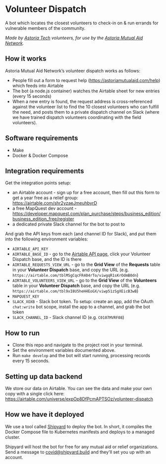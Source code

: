 # Volunteer Dispatch

A bot which locates the closest volunteers to check-in on & run errands for vulnerable members of the community.

_Made by [Astoria Tech](https://github.com/astoria-tech) volunteers, for use by the [Astoria Mutual Aid Network](https://astoriamutualaid.com)._

## How it works

Astoria Mutual Aid Network’s volunteer dispatch works as follows:

- People fill out a form to request help (https://astoriamutualaid.com/help) which feeds into Airtable
- The bot (a node.js container) watches the Airtable sheet for new entries (every 15 seconds)
- When a new entry is found, the request address is cross-referenced against the volunteer list to
  find the 10 closest volunteers who can fulfill the need, and posts them to a private dispatch channel
  on Slack (where we have trained dispatch volunteers coordinating with the field volunteers).

## Software requirements

- Make
- Docker & Docker Compose

## Integration requirements

Get the integration points setup:

- an Airtable account - sign up for a free account, then fill out this form to get a year free as a relief group: https://airtable.com/shr2yzaeJmeuhbyrD
- a free MapQuest dev account - https://developer.mapquest.com/plan_purchase/steps/business_edition/business_edition_free/register
- a dedicated private Slack channel for the bot to post to

And grab the API keys from each (and channel ID for Slack), and put them into the following environment variables:

- `AIRTABLE_API_KEY`
- `AIRTABLE_BASE_ID` - go to the [Airtable API page](https://airtable.com/api), click your Volunteer Dispatch base, and the ID is there
- `AIRTABLE_REQUESTS_VIEW_URL` - go to the **Grid View** of the **Requests** table in your **Volunteer Dispatch** base, and copy the URL (e.g. `https://airtable.com/tblMSgCqcFR404rTo/viwgqR1sKrOdmB0dn`)
- `AIRTABLE_VOLUNTEERS_VIEW_URL` - go to the **Grid View** of the **Volunteers** table in your **Volunteer Dispatch** base, and copy the URL (e.g. `https://airtable.com/tbl9xI8U5heH4EoGX/viwp51zSgXEicB3wB`)
- `MAPQUEST_KEY`
- `SLACK_XOXB` - Slack bot token. To setup: create an app, add the OAuth `chat:write` bot scope, install the app to a channel, and grab the bot token
- `SLACK_CHANNEL_ID` - Slack channel ID (e.g. `C0107MVRF08`)

## How to run

- Clone this repo and navigate to the project root in your terminal.
- Set the environment variables documented above.
- Run `make develop` and the bot will start running, processing records every 15 seconds.

## Setting up data backend

We store our data on Airtable. You can see the data and make your own copy with a single click here:
https://airtable.com/universe/expOp8DfPcmAPTSOz/volunteer-dispatch

## How we have it deployed

We use a tool called [Shipyard](https://shipyard.build) to deploy the bot. In short, it compiles
the Docker Compose file to Kubernetes manifests and deploys to a managed cluster.

Shipyard will host the bot for free for any mutual aid or relief organizations. Send a message to
[covid@shipyard.build](mailto:covid@shipyard.build) and they'll set you up with an account.

